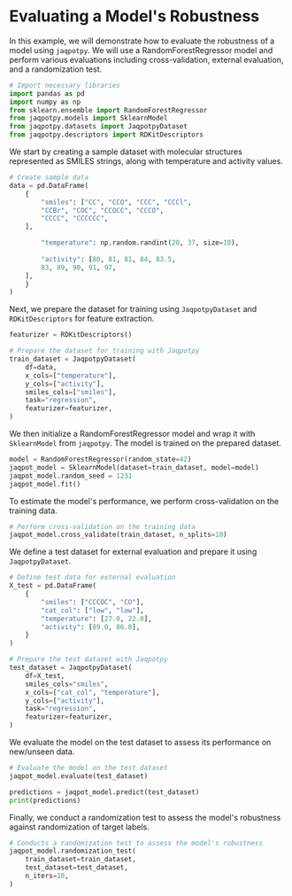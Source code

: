 # Evaluating a Model's Robustness

In this example, we will demonstrate how to evaluate the robustness of a model using `jaqpotpy`. We will use a RandomForestRegressor model and perform various evaluations including cross-validation, external evaluation, and a randomization test.

```python
# Import necessary libraries
import pandas as pd
import numpy as np
from sklearn.ensemble import RandomForestRegressor
from jaqpotpy.models import SklearnModel
from jaqpotpy.datasets import JaqpotpyDataset
from jaqpotpy.descriptors import RDKitDescriptors
```

We start by creating a sample dataset with molecular structures represented as SMILES strings, along with temperature and activity values.

```python
# Create sample data
data = pd.DataFrame(
    {
        "smiles": ["CC", "CCO", "CCC", "CCCl",
        "CCBr", "COC", "CCOCC", "CCCO",
        "CCCC", "CCCCCC",
    ],

        "temperature": np.random.randint(20, 37, size=10),
        
        "activity": [80, 81, 81, 84, 83.5,
        83, 89, 90, 91, 97,
    ],
    }
)
```

Next, we prepare the dataset for training using `JaqpotpyDataset` and `RDKitDescriptors` for feature extraction.

```python
featurizer = RDKitDescriptors()

# Prepare the dataset for training with Jaqpotpy
train_dataset = JaqpotpyDataset(
    df=data,
    x_cols=["temperature"],
    y_cols=["activity"],
    smiles_cols=["smiles"],
    task="regression",
    featurizer=featurizer,
)
```

We then initialize a RandomForestRegressor model and wrap it with `SklearnModel` from `jaqpotpy`. The model is trained on the prepared dataset.

```python
model = RandomForestRegressor(random_state=42)
jaqpot_model = SklearnModel(dataset=train_dataset, model=model)
jaqpot_model.random_seed = 1231
jaqpot_model.fit()
```

To estimate the model's performance, we perform cross-validation on the training data.

```python
# Perform cross-validation on the training data
jaqpot_model.cross_validate(train_dataset, n_splits=10)
```

We define a test dataset for external evaluation and prepare it using `JaqpotpyDataset`.

```python
# Define test data for external evaluation
X_test = pd.DataFrame(
    {
        "smiles": ["CCCOC", "CO"],
        "cat_col": ["low", "low"],
        "temperature": [27.0, 22.0],
        "activity": [89.0, 86.0],
    }
)

# Prepare the test dataset with Jaqpotpy
test_dataset = JaqpotpyDataset(
    df=X_test,
    smiles_cols="smiles",
    x_cols=["cat_col", "temperature"],
    y_cols=["activity"],
    task="regression",
    featurizer=featurizer,
)
```

We evaluate the model on the test dataset to assess its performance on new/unseen data.

```python
# Evaluate the model on the test dataset
jaqpot_model.evaluate(test_dataset)

predictions = jaqpot_model.predict(test_dataset)
print(predictions)
```

Finally, we conduct a randomization test to assess the model's robustness against randomization of target labels.

```python
# Conducts a randomization test to assess the model's robustness
jaqpot_model.randomization_test(
    train_dataset=train_dataset,
    test_dataset=test_dataset,
    n_iters=10,
)
```